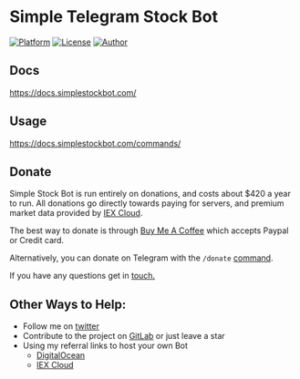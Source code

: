 # Simple Telegram Stock Bot


[![Platform](https://img.shields.io/badge/platform-Telegram-blue.svg)](https://t.me/SimpleStockBot)
[![License](https://img.shields.io/badge/license-MIT-blue.svg)](/LICENSE)
[![Author](https://img.shields.io/badge/Maintainer-Anson-blue)](https://ansonbiggs.com)

## Docs

https://docs.simplestockbot.com/

## Usage

https://docs.simplestockbot.com/commands/

## Donate

Simple Stock Bot is run entirely on donations, and costs about $420 a year to run. All donations go directly towards paying for servers, and premium market data provided by [IEX Cloud](https://iexcloud.io/).

The best way to donate is through [Buy Me A Coffee](https://www.buymeacoffee.com/Anson) which accepts Paypal or Credit card.

Alternatively, you can donate on Telegram with the `/donate` [command](commands.md#donate-amount-in-usd).

If you have any questions get in [touch.](contact.md)

## Other Ways to Help:

- Follow me on [twitter](https://twitter.com/AnsonBiggs)
- Contribute to the project on [GitLab](https://gitlab.com/simple-stock-bots) or just leave a star
- Using my referral links to host your own Bot
  - [DigitalOcean](https://m.do.co/c/6b5df7ef55b6)
  - [IEX Cloud](https://iexcloud.io/s/62c8503e)
